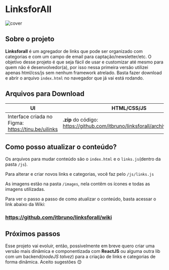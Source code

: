 # LinksforAll
![cover](https://cldup.com/v6OkMOSwGX-2000x2000.jpeg)

## Sobre o projeto
**Linksforall** é um agregador de links que pode ser organizado com categorias e com um campo de email para captação/newsletter/etc. O objetivo desse projeto é que seja fácil de usar e customizar até mesmo para quem não é desenvolvedor(a), por isso nessa primeira versão utilizei apenas html/css/js sem nenhum framework atrelado. Basta fazer download e abrir o arquivo `index.html` no navegador que já vai está rodando.

## Arquivos para Download
|UI|HTML/CSS/JS|
|--|-----------|
|Interface criada no Figma: https://tinu.be/uilinks|**.zip** do código: https://github.com/itbruno/linksforall/archive/master.zip|


## Como posso atualizar o conteúdo?
Os arquivos para mudar conteúdo são o `index.html` e o `links.js`(dentro da pasta `/js`).

Para alterar e criar novos links e categorias, você faz pelo `/js/links.js`

As imagens estão na pasta `/images`, nela contêm os ícones e todas as imagens utilizadas.

Para ver o passo a passo de como atualizar o conteúdo, basta acessar o link abaixo da Wiki:
### https://github.com/itbruno/linksforall/wiki

## Próximos passos
Esse projeto vai evoluir, então, possivelmente em breve quero criar uma versão mais dinâmica e componentizada com **ReactJS** ou alguma outra lib com um backend(_nodeJS talvez_) para a criação de links e categorias de forma dinâmica. Aceito sugestões 😊
